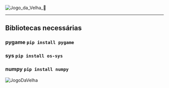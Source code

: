![Jogo_da_Velha_🐍](https://github.com/user-attachments/assets/bf00a56a-7b6a-4850-99a9-3d4857fa99f5)

---

## Bibliotecas necessárias
### pygame `pip install pygame`
### sys `pip install os-sys`
### numpy `pip install numpy`

![JogoDaVelha](https://github.com/user-attachments/assets/e2ffb362-8b35-4170-990d-ffffc84b1021)
